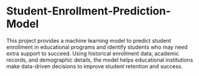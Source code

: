 # Student-Enrollment-Prediction-Model
This project provides a machine learning model to predict student enrollment in educational programs and identify students who may need extra support to succeed. Using historical enrollment data, academic records, and demographic details, the model helps educational institutions make data-driven decisions to improve student retention and success.
